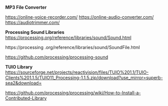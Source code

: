 <b>MP3 File Converter</b>

https://online-voice-recorder.com/
https://online-audio-converter.com/
https://audiotrimmer.com/

<b>Processing Sound Libraries</b>
https://processing.org/reference/libraries/sound/Sound.html

https://processing .org/reference/libraries/sound/SoundFile.html

https://github.com/processing/processing-sound

<b>TUIO Library</b>
https://sourceforge.net/projects/reactivision/files/TUIO%201.1/TUIO-Clients%201.1.5/TUIO11_Processing-1.1.5.zip/download?use_mirror=superb-sea2&download=

https://github.com/processing/processing/wiki/How-to-Install-a-Contributed-Library
